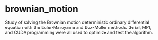 # brownian_motion
Study of solving the Brownian motion deterministic ordinary differential equation with the Euler-Maruyama and Box-Muller methods. Serial, MPI, and CUDA programming were all used to optimize and test the algorithm.
